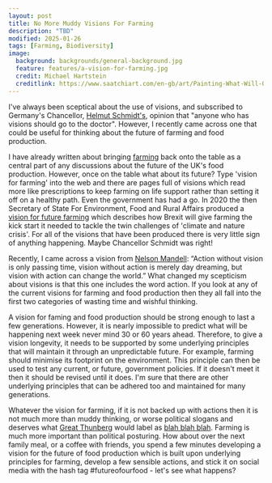 ```yaml
---
layout: post
title: No More Muddy Visions For Farming
description: "TBD"
modified: 2025-01-26
tags: [Farming, Biodiversity]
image:
  background: backgrounds/general-background.jpg
  feature: features/a-vision-for-farming.jpg
  credit: Michael Hartstein
  creditlink: https://www.saatchiart.com/en-gb/art/Painting-What-Will-Our-future-Look-Like/1823619/8695183/view
---
```

I've always been sceptical about the use of visions, and subscribed to Germany's Chancellor, [Helmut Schmidt's](https://futuristgerd.com/2021/03/if-you-have-visions-you-should-go-see-a-doctor-those-were-different-days/), opinion that "anyone who has visions should go to the doctor". However, I recently came across one that could be useful for thinking about the future of farming and food production.

I have already written about bringing [farming](https://dtinblack.github.io//farming-on-the-table/) back onto the table as a central part of any discussions about the future of the UK's food production. However, once on the table what about its future? Type 'vision for farming' into the web and there are pages full of visions which read more like prescriptions to keep farming on life support rather than setting it off on a healthy path. Even the government has had a go. In 2020 the then Secretary of State For Environment, Food and Rural Affairs produced a [vision for future farming](https://www.gov.uk/government/speeches/a-vision-for-future-farming) which describes how Brexit will give farming the kick start it needed to tackle the twin challenges of 'climate and nature crisis'. For all of the visions that have been produced there is very little sign of anything happening. Maybe Chancellor Schmidt was right!

Recently, I came across a vision from [Nelson Mandell](https://greensafaris.com/blog/a-nelson-mandela-quote/): “Action without vision is only passing time, vision without action is merely day dreaming, but vision with action can change the world.” What changed my scepticism about visions is that this one includes the word action. If you look at any of the current visions for farming and food production then they all fall into the first two categories of wasting time and wishful thinking.  

A vision for faming and food production should be strong enough to last a few generations. However, it is nearly impossible to predict what will be happening next week never mind 30 or 60 years ahead. Therefore, to give a vision longevity, it needs to be supported by some underlying principles that will  maintain it through an unpredictable future. For example, farming should minimise its footprint on the environment. This principle can then be used to test any current, or future, government policies. If it doesn't meet it then it should be revised until it does. I'm sure that there are other underlying principles that can be adhered too and maintained for many generations.

Whatever the vision for farming, if it is not backed up with actions then it is not much more than muddy thinking, or worse political slogans and deserves what [Great Thunberg](https://en.wikipedia.org/wiki/Greta_Thunberg) would label as [blah blah blah](https://www.theguardian.com/environment/2021/sep/28/blah-greta-thunberg-leaders-climate-crisis-co2-emissions). Farming is much more important than political posturing. How about over the next family meal, or a coffee with friends, you spend a few minutes developing a vision for the future of food production which is built upon underlying principles for farming, develop a few sensible actions, and stick it on social media with the hash tag #futureofourfood - let's see what happens?
